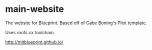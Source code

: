 main-website
============

The website for Blueprint.
Based off of Gabe Boning's Pilot template.

Uses roots.cx toolchain.

http://mitblueprint.github.io/
